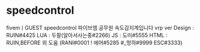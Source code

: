 # speedcontrol
fivemㅣGUEST speedcontrol 
파이브엠 공무원 속도감지계입니다 vrp ver
Design : RUIN#4425 LUA : 두팔(알아서사는중#2266) JS : 도미#5555 HTML : RUIN,BEFORE 
외 도움 (RANI#0001 ! 에어#5285 #_멍하#9999 ESC#3333)
